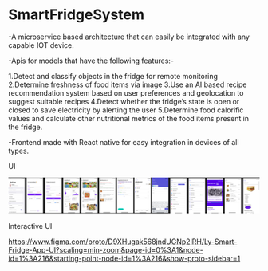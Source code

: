 # SmartFridgeSystem


-A microservice based architecture that can easily be integrated with any capable IOT device. 

-Apis for models that have the following features:-

1.Detect and classify objects in the fridge for remote monitoring
2.Determine freshness of food items via image 
3.Use an AI based recipe recommendation system based on user preferences and geolocation to suggest suitable recipes
4.Detect whether the fridge’s state is open or closed to save electricity by alerting the user
5.Determine food calorific values and calculate other nutritional metrics of the food items present in the fridge.

-Frontend made with React native for easy integration in devices of all types.

UI 

![alt text](https://github.com/harsh3401/SmartFridgeSystem/blob/main/UI/Ly%20Smart%20Fridge%20App%20UI.jpg)


Interactive UI 

https://www.figma.com/proto/D9XHugak568jndUGNp2lRH/Ly-Smart-Fridge-App-UI?scaling=min-zoom&page-id=0%3A1&node-id=1%3A216&starting-point-node-id=1%3A216&show-proto-sidebar=1


